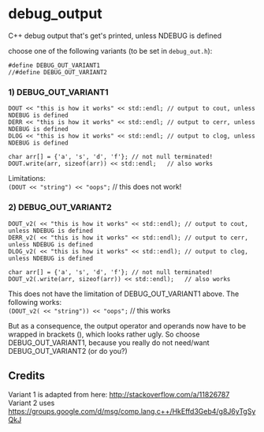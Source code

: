 # debug_output

C++ debug output that's get's printed, unless NDEBUG is defined

choose one of the following variants (to be set in `debug_out.h`):
```
#define DEBUG_OUT_VARIANT1
//#define DEBUG_OUT_VARIANT2
```

### 1) DEBUG_OUT_VARIANT1
```
DOUT << "this is how it works" << std::endl; // output to cout, unless NDEBUG is defined
DERR << "this is how it works" << std::endl; // output to cerr, unless NDEBUG is defined
DLOG << "this is how it works" << std::endl; // output to clog, unless NDEBUG is defined

char arr[] = {'a', 's', 'd', 'f'}; // not null terminated!
DOUT.write(arr, sizeof(arr)) << std::endl;   // also works
```
Limitations:  
`(DOUT << "string") << "oops";` // this does not work!

### 2) DEBUG_OUT_VARIANT2
```
DOUT_v2( << "this is how it works" << std::endl); // output to cout, unless NDEBUG is defined
DERR_v2( << "this is how it works" << std::endl); // output to cerr, unless NDEBUG is defined
DLOG_v2( << "this is how it works" << std::endl); // output to clog, unless NDEBUG is defined

char arr[] = {'a', 's', 'd', 'f'}; // not null terminated!
DOUT_v2(.write(arr, sizeof(arr)) << std::endl);   // also works
```

This does not have the limitation of DEBUG_OUT_VARIANT1 above. The following works:  
`(DOUT_v2( << "string")) << "oops";` // this works

But as a consequence, the output operator and operands now have to be wrapped in brackets (), which looks rather ugly.
So choose DEBUG_OUT_VARIANT1, because you really do not need/want DEBUG_OUT_VARIANT2 (or do you?)

## Credits
Variant 1 is adapted from here: http://stackoverflow.com/a/11826787  
Variant 2 uses https://groups.google.com/d/msg/comp.lang.c++/HkEffd3Geb4/g8J6yTgSyQkJ

